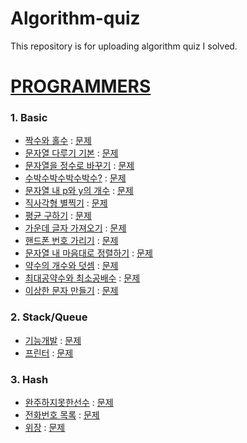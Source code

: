# Algorithm-quiz
This repository is for uploading algorithm quiz I solved.

# [PROGRAMMERS](https://programmers.co.kr/learn/challenges?tab=algorithm_practice_kit, "Programmers Link")
### 1. Basic
   * [짝수와 홀수](https://github.com/KangJuHyeon/Algorithm-quiz/blob/master/programmers/12937.py "problem solving") : [문제](https://programmers.co.kr/learn/courses/30/lessons/12937, "Programmers Link")
   * [문자열 다루기 기본](https://github.com/KangJuHyeon/Algorithm-quiz/blob/master/programmers/12918.py "problem solving") : [문제](https://programmers.co.kr/learn/courses/30/lessons/12918, "Programmers Link")
   * [문자열을 정수로 바꾸기](https://github.com/KangJuHyeon/Algorithm-quiz/blob/master/programmers/12925.py "problem solving") : [문제](https://programmers.co.kr/learn/courses/30/lessons/12925, "Programmers Link")
   * [수박수박수박수박수?](https://github.com/KangJuHyeon/Algorithm-quiz/blob/master/programmers/12922.py "problem solving") : [문제](https://programmers.co.kr/learn/courses/30/lessons/12922, "Programmers Link")
   * [문자열 내 p와 y의 개수](https://github.com/KangJuHyeon/Algorithm-quiz/blob/master/programmers/12916.py "problem solving") : [문제](https://programmers.co.kr/learn/courses/30/lessons/12916, "Programmers Link")
   * [직사각형 별찍기](https://github.com/KangJuHyeon/Algorithm-quiz/blob/master/programmers/12969.py "problem solving") : [문제](https://programmers.co.kr/learn/courses/30/lessons/12969, "Programmers Link")
   * [평균 구하기](https://github.com/KangJuHyeon/Algorithm-quiz/blob/master/programmers/12944.py "problem solving") : [문제](https://programmers.co.kr/learn/courses/30/lessons/12944, "Programmers Link")
   * [가운데 글자 가져오기](https://github.com/KangJuHyeon/Algorithm-quiz/blob/master/programmers/12903.py "problem solving") : [문제](https://programmers.co.kr/learn/courses/30/lessons/12903, "Programmers Link")
   * [핸드폰 번호 가리기](https://github.com/KangJuHyeon/Algorithm-quiz/blob/master/programmers/12948.py "problem solving") : [문제](https://programmers.co.kr/learn/courses/30/lessons/12948, "Programmers Link")
   * [문자열 내 마음대로 정렬하기](https://github.com/KangJuHyeon/Algorithm-quiz/blob/master/programmers/12915.py "problem solving") : [문제](https://programmers.co.kr/learn/courses/30/lessons/12915, "Programmers Link")
   * [약수의 개수와 덧셈](https://github.com/KangJuHyeon/Algorithm-quiz/blob/master/programmers/77884.py "problem solving") : [문제](https://programmers.co.kr/learn/courses/30/lessons/77884, "Programmers Link")
   * [최대공약수와 최소공배수](https://github.com/KangJuHyeon/Algorithm-quiz/blob/master/programmers/12940.py "problem solving") : [문제](https://programmers.co.kr/learn/courses/30/lessons/12940, "Programmers Link")
   * [이상한 문자 만들기](https://github.com/KangJuHyeon/Algorithm-quiz/blob/master/programmers/12930.py "problem solving") : [문제](https://programmers.co.kr/learn/courses/30/lessons/12930, "Programmers Link")
### 2. Stack/Queue
   * [기능개발](https://github.com/KangJuHyeon/Algorithm-quiz/blob/master/programmers/42586.py "problem solving") : [문제](https://programmers.co.kr/learn/courses/30/lessons/42586, "Programmers Link")
   * [프린터](https://github.com/KangJuHyeon/Algorithm-quiz/blob/master/programmers/42587.py "problem solving") : [문제](https://programmers.co.kr/learn/courses/30/lessons/42587, "Programmers Link")
### 3. Hash
   * [완주하지못한선수](https://github.com/KangJuHyeon/Algorithm-quiz/blob/master/programmers/42576.py "problem solving") : [문제](https://programmers.co.kr/learn/courses/30/lessons/42576, "Programmers Link")
   * [전화번호 목록](https://github.com/KangJuHyeon/Algorithm-quiz/blob/master/programmers/42577.py "problem solving") : [문제](https://programmers.co.kr/learn/courses/30/lessons/42577, "Programmers Link")
   * [위장](https://github.com/KangJuHyeon/Algorithm-quiz/blob/master/programmers/42578.py "problem solving") : [문제](https://programmers.co.kr/learn/courses/30/lessons/42578, "Programmers Link")
